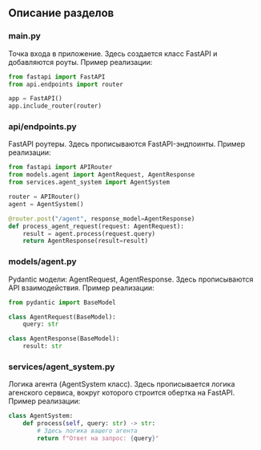 ## Описание разделов

### main.py
Точка входа в приложение. Здесь создается класс FastAPI и добавляются роуты.
Пример реализации: 
```python
from fastapi import FastAPI
from api.endpoints import router

app = FastAPI()
app.include_router(router)
```

### api/endpoints.py
FastAPI роутеры. Здесь прописываются FastAPI-эндпоинты.
Пример реализации:
```python
from fastapi import APIRouter
from models.agent import AgentRequest, AgentResponse
from services.agent_system import AgentSystem

router = APIRouter()
agent = AgentSystem()

@router.post("/agent", response_model=AgentResponse)
def process_agent_request(request: AgentRequest):
    result = agent.process(request.query)
    return AgentResponse(result=result)
```

### models/agent.py
Pydantic модели: AgentRequest, AgentResponse. Здесь прописываются API взаимодействия.
Пример реализации:
```python
from pydantic import BaseModel

class AgentRequest(BaseModel):
    query: str

class AgentResponse(BaseModel):
    result: str
```

### services/agent_system.py
Логика агента (AgentSystem класс). Здесь прописывается логика агенского сервиса, вокруг которого строится обертка на FastAPI.
Пример реализации:
```python
class AgentSystem:
    def process(self, query: str) -> str:
        # Здесь логика вашего агента
        return f"Ответ на запрос: {query}"
```